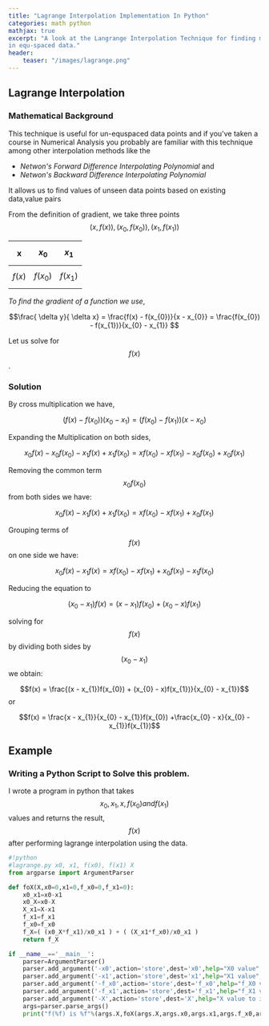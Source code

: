 ```yaml
---
title: "Lagrange Interpolation Implementation In Python"
categories: math python
mathjax: true
excerpt: "A look at the Langrange Interpolation Technique for finding missing values
in equ-spaced data."
header:
    teaser: "/images/lagrange.png"
---
```


## Lagrange Interpolation
### Mathematical Background
This technique is useful for un-equspaced data points and if you've taken a
course in Numerical Analysis you probably are familiar with this technique among
other interpolation methods like the

- *Netwon's Forward Difference Interpolating Polynomial*  and
- *Netwon's Backward Difference Interpolating Polynomial*

It allows us to find values of unseen data points based on existing data,value pairs

From the definition of gradient, we take three points $$(x,f(x)), (x_{0},f(x_{0})) ,  (x_{1},f(x_{1}))$$


| x        | $$x_{0}$$    | $$x_{1}$$    |
|:--------:|:------------:|:------------:|
| $$f(x)$$ | $$f(x_{0})$$ | $$f(x_{1})$$ |


*To find the gradient of a function we use*,

$$\frac{ \delta y}{ \delta x} = \frac{f(x) - f(x_{0})}{x - x_{0}} = \frac{f(x_{0}) - f(x_{1})}{x_{0} - x_{1}} $$

Let us solve for $$f(x)$$.

### Solution
By cross multiplication we have,

$$ (f(x) - f(x_{0}))(x_{0} - x_{1}) = (f(x_{0}) - f(x_{1}))(x - x_{0})$$

Expanding the Multiplication on both sides,

$$x_{0}f(x) - x_{0}f(x_{0}) - x_{1}f(x) + x_{1}f(x_{0})  = xf(x_{0}) - xf(x_{1}) - x_{0}f(x_{0}) + x_{0}f(x_{1})$$

Removing the common term $$x_{0}f(x_{0})$$ from both sides we have:

$$x_{0}f(x) - x_{1}f(x) + x_{1}f(x_{0})  = xf(x_{0}) - xf(x_{1}) + x_{0}f(x_{1})$$

Grouping terms of $$f(x)$$ on one side we have:

$$x_{0}f(x) - x_{1}f(x)  = xf(x_{0}) - xf(x_{1}) + x_{0}f(x_{1}) - x_{1}f(x_{0})$$

Reducing the equation to

$$(x_{0} - x_{1})f(x) =  (x - x_{1})f(x_{0}) + (x_{0} - x)f(x_{1})$$

solving for $$f(x)$$ by dividing both sides by $$(x_{0} - x_{1})$$ we obtain:

$$f(x) =  \frac{(x - x_{1})f(x_{0}) + (x_{0} - x)f(x_{1})}{x_{0} - x_{1}}$$ or

$$f(x) =  \frac{x - x_{1}}{x_{0} - x_{1}}f(x_{0}) +\frac{x_{0} - x}{x_{0} - x_{1}}f(x_{1})$$

## Example

### Writing a Python Script to Solve this problem.

I wrote a program in python that takes $$x_{0},x_{1},x,f(x_{0}) and f(x_{1})$$ values and returns the result, $$f(x)$$
after performing lagrange interpolation using the data.

```python
#!python
#lagrange.py x0, x1, f(x0), f(x1) X
from argparse import ArgumentParser

def foX(X,x0=0,x1=0,f_x0=0,f_x1=0):
    x0_x1=x0-x1
    x0_X=x0-X
    X_x1=X-x1
    f_x1=f_x1
    f_x0=f_x0
    f_X=( (x0_X*f_x1)/x0_x1 ) + ( (X_x1*f_x0)/x0_x1 )
    return f_X

if __name__=='__main__':
    parser=ArgumentParser()
    parser.add_argument('-x0',action='store',dest='x0',help="X0 value",type=float)
    parser.add_argument('-x1',action='store',dest='x1',help="X1 value",type=float)
    parser.add_argument('-f_x0',action='store',dest='f_x0',help="f_X0 value",type=float)
    parser.add_argument('-f_x1',action='store',dest='f_x1',help="f_X1 value",type=float)
    parser.add_argument('-X',action='store',dest='X',help="X value to interpolate",type=float)
    args=parser.parse_args()
    print("f(%f) is %f"%(args.X,foX(args.X,args.x0,args.x1,args.f_x0,args.f_x1)))
```
